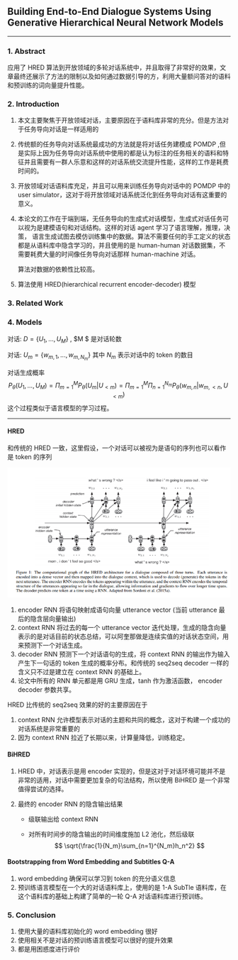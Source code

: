 ## Building End-to-End Dialogue Systems Using Generative Hierarchical Neural Network Models
---

### 1. Abstract

应用了 HRED 算法到开放领域的多轮对话系统中，并且取得了非常好的效果，文章最终还展示了方法的限制以及如何通过数据引导的方，利用大量额问答对的语料和预训练的词向量提升性能。

### 2. Introduction

1. 本文主要聚焦于开放领域对话，主要原因在于语料库非常的充分。但是方法对于任务导向对话是一样适用的

2. 传统额的任务导向对话系统最成功的方法就是将对话任务建模成 POMDP ,但是实际上因为任务导向对话系统中使用的都是认为标注的任务相关的语料和特征并且需要有一群人乐意和这样的对话系统交流提升性能，这样的工作是耗费时间的。

3. 开放领域对话语料库充足，并且可以用来训练任务导向对话中的 POMDP 中的 user simulator，这对于将开放领域对话系统泛化到任务导向对话有这重要的意义。

4. 本论文的工作在于端到端，无任务导向的生成式对话模型，生成式对话任务可以视为是建模语句和对话结构。这样的对话 agent 学习了语言理解，推理，决策， 语言生成试图去模仿训练集中的数据。算法不需要任何的手工定义的状态都是从语料库中隐含学习的，并且使用的是 human-human 对话数据集，不需要耗费大量的时间像任务导向对话那样 human-machine 对话。

   算法对数据的依赖性比较高。

5. 算法使用 HRED(hierarchical recurrent encoder-decoder) 模型

### 3. Related Work

### 4. Models

对话: $D=\{U_1,...,U_M\}$ , $M $ 是对话轮数

对话: $U_m=\{w_{m,1},...,w_{m,N_m}\}$ 其中 $N_m$ 表示对话中的 token 的数目

对话生成概率
$$
P_{\theta}(U_1,...,U_M)=\Pi_{m=1}^MP_{\theta}(U_m|U_{<m})=\Pi_{m=1}^M\Pi_{n=1}^{N_m}P_{\theta}(w_{m,n}|w_{m,<n},U_{<m})
$$
这个过程类似于语言模型的学习过程。

---

#### HRED

和传统的 HRED 一致，这里假设，一个对话可以被视为是语句的序列也可以看作是 token 的序列

![](photo/29.png)

1. encoder RNN 将语句映射成语句向量 utterance vector (当前 utterance 最后的隐含层向量输出)
2. context RNN 将过去的每一个 utterance vector 迭代处理，生成的隐含向量表示的是对话目前的状态总结，可以阿奎那做是连续实值的对话状态空间，用来预测下一个对话生成。
3. decoder RNN 预测下一个对话语句的生成，将 context RNN 的输出作为输入产生下一句话的 token 生成的概率分布。和传统的 seq2seq decoder 一样的含义只不过是建立在 context RNN 的基础上。
4. 论文中所有的 RNN 单元都是用 GRU 生成，tanh 作为激活函数， encoder decoder 参数共享。

HRED 比传统的 seq2seq 效果的好的主要原因在于

1. context RNN 允许模型表示对话的主题和共同的概念，这对于构建一个成功的对话系统是非常重要的
2. 因为 context RNN 拉近了长期以来，计算量降低，训练稳定。

#### BiHRED

1. HRED 中，对话表示是用 encoder 实现的，但是这对于对话环境可能并不是非常的适用，对话中需要更加复杂的句法结构，所以使用 BiHRED 是一个非常值得尝试的选择。

2. 最终的 encoder RNN 的隐含输出结果

   * 级联输出给 context RNN

   * 对所有时间步的隐含输出的时间维度施加 L2 池化，然后级联
     $$
     \sqrt{\frac{1}{N_m}\sum_{n=1}^{N_m}h_n^2}
     $$


#### Bootstrapping from Word Embedding and Subtitles Q-A

1. word embedding 确保可以学习到 token 的充分语义信息
2. 预训练语言模型在一个大的对话语料库上，使用的是 1-A SubTle 语料库，在这个语料库的基础上构建了简单的一轮 Q-A 对话语料库进行预训练。

### 5. Conclusion

1. 使用大量的语料库初始化的 word embedding 很好
2. 使用相关不是对话的预训练语言模型可以很好的提升效果
3. 都是用困惑度进行评价
